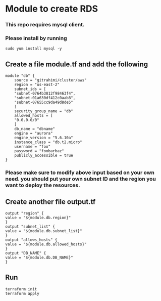 
# Module to create RDS

### This repo requires mysql client.
### Please install by running 
```
sudo yum install mysql -y
```

## Create a file module.tf and add the following



```
module "db" {
    source = "gitrahimi/cluster/aws"
    region = "us-east-2"
    subnet_ids = [
    "subnet-0764b3812f98463f4", 
    "subnet-01a630df412c0aab8", 
    "subnet-07655cc9da49d8de5"
    ]
    security_group_name = "db"
    allowed_hosts = [
    "0.0.0.0/0"
    ]
    db_name = "dbname"
    engine = "aurora"
    engine_version = "5.6.10a"
    instance_class = "db.t2.micro"
    username = "foo"
    password = "foobarbaz"
    publicly_accessible = true
}

```
### Please make sure to modify above input based on your own need. you should put your own subnet ID and the region you want to deploy the resources.

## Create another file output.tf
```
output "region" {
value = "${module.db.region}"
}
output "subnet_list" {
value = "${module.db.subnet_list}"
}
output "allows_hosts" {
value = "${module.db.allowed_hosts}"
}
output "DB_NAME" {
value = "${module.db.DB_NAME}"
}
```

## Run 
```
terraform init 
terraform apply
```
